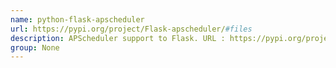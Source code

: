 ```yaml
---
name: python-flask-apscheduler
url: https://pypi.org/project/Flask-apscheduler/#files
description: APScheduler support to Flask. URL : https://pypi.org/project/Flask-apscheduler/#files Groups : None
group: None
---
```

